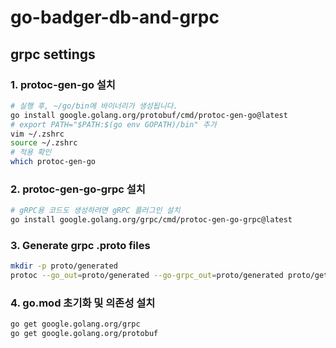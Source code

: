 # go-badger-db-and-grpc

## grpc settings

### 1. protoc-gen-go 설치

```bash
# 실행 후, ~/go/bin에 바이너리가 생성됩니다.
go install google.golang.org/protobuf/cmd/protoc-gen-go@latest
# export PATH="$PATH:$(go env GOPATH)/bin" 추가
vim ~/.zshrc
source ~/.zshrc
# 적용 확인
which protoc-gen-go
```

### 2. protoc-gen-go-grpc 설치

```bash
# gRPC용 코드도 생성하려면 gRPC 플러그인 설치
go install google.golang.org/grpc/cmd/protoc-gen-go-grpc@latest
```

### 3. Generate grpc .proto files

```bash
mkdir -p proto/generated
protoc --go_out=proto/generated --go-grpc_out=proto/generated proto/get_stockmaster.proto
```

### 4. go.mod 초기화 및 의존성 설치

```bash
go get google.golang.org/grpc
go get google.golang.org/protobuf
```
